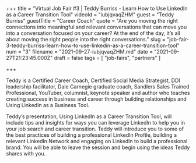 +++
title = "Virtual Job Fair #3 | Teddy Burriss - Learn How to Use LinkedIn as a Career Transition Tool"
videoId = "iubjqvaqZHM"
guest = "Teddy Burriss"
guestTitle = "Career Coach"
quote = "Are you moving the right connections into meaningful and relevant conversations that can move you into a conversation focused on your career? At the end of the day, it’s all about moving the right people into the right conversations."
slug = "job-fair-3-teddy-burriss-learn-how-to-use-linkedin-as-a-career-transition-tool"
num = "3"
filename = "2021-09-27-iubjqvaqZHM.md"
date = "2021-09-27T21:23:45.000Z"
draft = false
tags = [ "job-fairs", "partners" ]

+++

Teddy is a Certified Career Coach, Certified Social Media Strategist, DDI leadership facilitator, Dale Carnegie graduate coach, Sandlers Sales Trained Professional, YouTuber, columnist, keynote speaker and author who teaches creating success in business and career through building relationships and Using LinkedIn as a Business Tool.

Teddy’s presentation, Using LinkedIn as a Career Transition Tool, will include tips and insights for ways you can leverage LinkedIn to help you in your job search and career transition.  Teddy will introduce you to some of the best practices of building a professional LinkedIn Profile, building a relevant LinkedIn Network and engaging on LinkedIn to build a professional brand. You will be able to leave the session and begin using the ideas Teddy shares with you.
